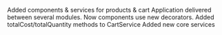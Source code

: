 Added components & services for products & cart
Application delivered between several modules. Now components use new decorators. Added totalCost/totalQuantity methods to CartService
Added new core services
